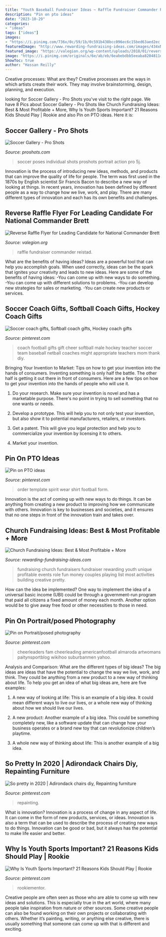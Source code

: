 ```yaml
---
title: "Youth Baseball Fundraiser Ideas ~ Raffle Fundraiser Commander Reistad"
description: "Pin on pto ideas"
date: "2023-10-29"
categories:
- "ideas"
tags: ["ideas"]
images:
- "https://i.pinimg.com/736x/0c/59/1b/0c591b438bcc096ec6c15bed63aed2ec.jpg"
featuredImage: "http://www.rewarding-fundraising-ideas.com/images/434xNx50-AWESOME-Church-Fundraising-Ideas.jpg.pagespeed.ic.39v0cIwtsT.jpg"
featured_image: "https://valegion.org/wp-content/uploads/2018/01/reverse-raffle-jpeg-663x1024.jpg"
image: "https://i.pinimg.com/originals/6e/ab/eb/6eabebdbb5eeaba8204811ded45b6f0c.jpg"
ShowToc: true
author: "Hassan Reilly"
---
```



Creative processes: What are they?
Creative processes are the ways in which artists create their work. They may involve brainstorming, design, planning, and execution.

	

		
looking for Soccer Gallery - Pro Shots you've visit to the right page. We have 8 Pics about Soccer Gallery - Pro Shots like Church Fundraising Ideas: Best &amp; Most Profitable + More, Why Is Youth Sports Important? 21 Reasons Kids Should Play | Rookie and also Pin on PTO ideas. Here it is:
		
    
## Soccer Gallery - Pro Shots

<img loading=lazy src="http://proshots.com/wp-content/uploads/2014/12/ProShots_140819_5J_7592-705x564.jpg" onerror="this.onerror=null;this.src='https://tse3.mm.bing.net/th?id=OIP.0UgD8I3YHHq03G_cipiR-wHaF7&amp;pid=15.1';" alt="Soccer Gallery - Pro Shots">

_Source: proshots.com_

>soccer poses individual shots proshots portrait action pro 5j. 

	

Innovation is the process of introducing new ideas, methods, and products that can improve the quality of life for people. The term was first used in the 1870s by English scientist Sir Francis Bacon to describe a new way of looking at things. In recent years, innovation has been defined by different people as a way to change how we live, work, and play. There are many different types of innovation and each has its own benefits and challenges.

    
## Reverse Raffle Flyer For Leading Candidate For National Commander Brett

<img loading=lazy src="https://valegion.org/wp-content/uploads/2018/01/reverse-raffle-jpeg-663x1024.jpg" onerror="this.onerror=null;this.src='https://tse2.mm.bing.net/th?id=OIP.fxNADDjZ37RFrxPa3ftl2QHaLc&amp;pid=15.1';" alt="Reverse Raffle Flyer for Leading Candidate for National Commander Brett">

_Source: valegion.org_

>raffle fundraiser commander reistad. 

	

What are the benefits of having ideas?
Ideas are a powerful tool that can help you accomplish goals. When used correctly, ideas can be the spark that ignites your creativity and leads to new ideas. Here are some of the benefits of having ideas: 
-You can come up with new ways to do something. 
-You can come up with different solutions to problems. 
-You can develop new strategies for sales or marketing. 
-You can create new products or services.

    
## Soccer Coach Gifts, Softball Coach Gifts, Hockey Coach Gifts

<img loading=lazy src="https://i.pinimg.com/originals/6e/ab/eb/6eabebdbb5eeaba8204811ded45b6f0c.jpg" onerror="this.onerror=null;this.src='https://tse3.mm.bing.net/th?id=OIP.O0a7-CjLnJi44iIIqY3pDAHaJ3&amp;pid=15.1';" alt="Soccer coach gifts, Softball coach gifts, Hockey coach gifts">

_Source: pinterest.com_

>coach football gifts gift cheer softball male hockey teacher soccer team baseball netball coaches might appropriate teachers mom thank diy. 

	

Bringing Your Invention to Market: Tips on how to get your invention into the hands of consumers.
Inventing something is only half the battle. The other half is getting it out there in front of consumers. Here are a few tips on how to get your invention into the hands of people who will use it.
1. Do your research. Make sure your invention is novel and has a marketable purpose. There's no point in trying to sell something that no one wants or needs.

2. Develop a prototype. This will help you to not only test your invention, but also show it to potential manufacturers, retailers, or investors.

3. Get a patent. This will give you legal protection and help you to commercialize your invention by licensing it to others.

4. Market your invention.

    
## Pin On PTO Ideas

<img loading=lazy src="https://i.pinimg.com/736x/f1/29/e5/f129e50fb7a2b9d291d497b6bb41deb2.jpg" onerror="this.onerror=null;this.src='https://tse1.mm.bing.net/th?id=OIP.grndVVpFHbwyUndmHLkwGgHaJK&amp;pid=15.1';" alt="Pin on PTO ideas">

_Source: pinterest.com_

>order template spirit wear shirt football form. 

	

Innovation is the act of coming up with new ways to do things. It can be anything from creating a new product to improving how we communicate with others. Innovation is key to businesses and societies, and it ensures that no one steps in front of the innovation train and takes over.

    
## Church Fundraising Ideas: Best &amp; Most Profitable + More

<img loading=lazy src="http://www.rewarding-fundraising-ideas.com/images/434xNx50-AWESOME-Church-Fundraising-Ideas.jpg.pagespeed.ic.39v0cIwtsT.jpg" onerror="this.onerror=null;this.src='https://tse1.mm.bing.net/th?id=OIP.8OSoLGe24irXjOtuEi_eMwHaKJ&amp;pid=15.1';" alt="Church Fundraising Ideas: Best &amp; Most Profitable + More">

_Source: rewarding-fundraising-ideas.com_

>fundraising church fundraisers fundraiser rewarding youth unique profitable events role fun money couples playing list most activities building creative pretty. 

	

How can the idea be implemented?
One way to implement the idea of a universal basic income (UBI) could be through a government-run program that paid all citizens a fixed amount of money each month. Another option would be to give away free food or other necessities to those in need.

    
## Pin On Portrait/posed Photography

<img loading=lazy src="https://i.pinimg.com/736x/0c/59/1b/0c591b438bcc096ec6c15bed63aed2ec.jpg" onerror="this.onerror=null;this.src='https://tse1.mm.bing.net/th?id=OIP.LOApeINPC2KQu2xQAif0QgHaKA&amp;pid=15.1';" alt="Pin on Portrait/posed photography">

_Source: pinterest.com_

>cheerleaders fam cheerleading americanfootball almaroda artwomans paitynsportblog wikihoo suburbanmen yahoo. 

	

Analysis and Comparison: What are the different types of big ideas?
The big ideas are ideas that have the potential to change the way we live, work, and think. They could be anything from a new product to a new way of thinking about life. To help you get an idea of what big ideas are, here are five examples:
1. A new way of looking at life: This is an example of a big idea. It could mean different ways to live our lives, or a whole new way of thinking about how we should live our lives.

2. A new product: Another example of a big idea. This could be something completely new, like a software update that can change how your business operates or a brand new toy that can revolutionize children’s playtime.

3. A whole new way of thinking about life: This is another example of a big idea.

    
## So Pretty In 2020 | Adirondack Chairs Diy, Repainting Furniture

<img loading=lazy src="https://i.pinimg.com/originals/72/05/79/7205796f8025968eaa4ff74523ff6b62.jpg" onerror="this.onerror=null;this.src='https://tse2.mm.bing.net/th?id=OIP.3TYc_XPOG478fSZDqXDtjQHaJ4&amp;pid=15.1';" alt="So pretty in 2020 | Adirondack chairs diy, Repainting furniture">

_Source: pinterest.com_

>repainting. 

	

What is innovation?
Innovation is a process of change in any aspect of life. It can come in the form of new products, services, or ideas. Innovation is also a term that can be used to describe the process of creating new ways to do things. Innovation can be good or bad, but it always has the potential to make life easier and better.

    
## Why Is Youth Sports Important? 21 Reasons Kids Should Play | Rookie

<img loading=lazy src="https://i.pinimg.com/736x/b6/f2/18/b6f21831c8afe321b63b0e81da5a4c18.jpg" onerror="this.onerror=null;this.src='https://tse1.mm.bing.net/th?id=OIP.Ayenjq86rHdQT8BVKRW64AHaLH&amp;pid=15.1';" alt="Why Is Youth Sports Important? 21 Reasons Kids Should Play | Rookie">

_Source: pinterest.com_

>rookiementor. 

	

Creative people are often seen as those who are able to come up with new ideas and solutions. This is especially true in the art world, where many people take inspiration from nature or other sources. Some creative people can also be found working on their own projects or collaborating with others. Whether it’s painting, writing, or anything else creative, there is usually something that someone can come up with that is different and exciting.

